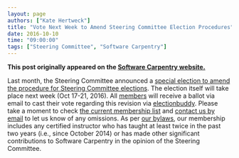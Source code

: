 ```yaml
---
layout: page
authors: ["Kate Hertweck"]
title: "Vote Next Week to Amend Steering Committee Election Procedures"
date: 2016-10-10
time: "09:00:00"
tags: ["Steering Committee", "Software Carpentry"]
---
```


<p><b>This post originally appeared on the <a href="https://software-carpentry.org/">Software Carpentry website.</a></b></p>

Last month, the Steering Committee announced a 
[special election to amend the procedure for Steering Committee elections]({{site.url}}/blog/2016/09/election-procedures.html). 
The election itself will take place next week (Oct 17-21, 2016).
All [members]({{site.url}}/scf/members/) will receive a ballot 
via email to cast their vote regarding this revision via [electionbuddy](http://electionbuddy.com).
Please take a moment to check [the current membership list]({{site.url}}/scf/members/)
and [contact us by email](mailto:admin@software-carpentry.org?subject=SCF%20membership) to let us know of any omissions.
As per [our bylaws]({{site.url}}/scf/),
our membership includes any certified instructor who has taught at least twice in the past two years
(i.e., since October 2014) or has made other significant contributions to Software Carpentry in the opinion of the Steering Committee.
